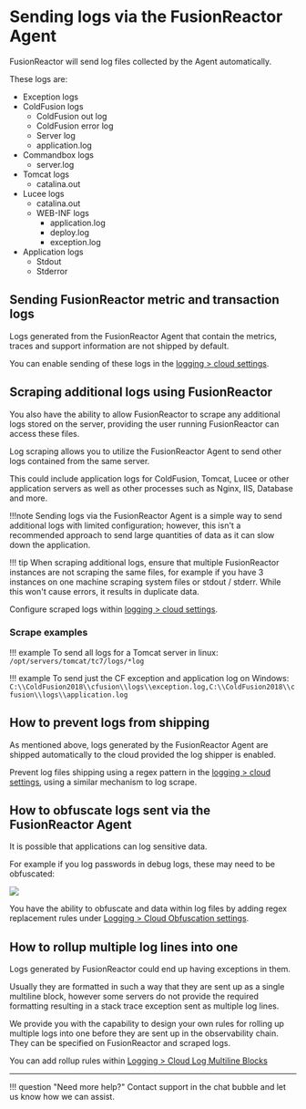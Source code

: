 # Sending logs via the FusionReactor Agent
FusionReactor will send log files collected by the Agent automatically.

These logs are:

- Exception logs
- ColdFusion logs
    - ColdFusion out log
    - ColdFusion error log
    - Server log
    - application.log
- Commandbox logs
    - server.log
- Tomcat logs
    - catalina.out
- Lucee logs
  - catalina.out
  - WEB-INF logs
    - application.log
    - deploy.log
    - exception.log
- Application logs
    - Stdout
    - Stderror

## Sending FusionReactor metric and transaction logs
Logs generated from the FusionReactor Agent that contain the metrics, traces and support information are not shipped by default.

You can enable sending of these logs in the [logging > cloud settings](/frdocs/Data-insights/Features/Logs/Cloud-Settings/#log-shipping).

## Scraping additional logs using FusionReactor

You also have the ability to allow FusionReactor to scrape any additional logs stored on the server, providing the user running FusionReactor can access these files.

Log scraping allows you to utilize the FusionReactor Agent to send other logs contained from the same server.

This could include application logs for ColdFusion, Tomcat, Lucee or other application servers as well as other processes such as Nginx, IIS, Database and more.

!!!note
    Sending logs via the FusionReactor Agent is a simple way to send additional logs with limited configuration; however, this isn't a recommended approach to send large quantities of data as it can slow down the application.

!!! tip 
    When scraping additional logs, ensure that multiple FusionReactor instances are not scraping the same files, for example if you have 3 instances on one machine scraping system files or stdout / stderr. While this won't cause errors, it results in duplicate data.

Configure scraped logs within [logging > cloud settings](/frdocs/Data-insights/Features/Logs/Cloud-Settings/#log-scraping).

### Scrape examples

!!! example
    To send all logs for a Tomcat server in linux:
    ````/opt/servers/tomcat/tc7/logs/*log````

!!! example
    To send just the CF exception and application log on Windows:
    ````C:\\ColdFusion2018\\cfusion\\logs\\exception.log,C:\\ColdFusion2018\\cfusion\\logs\\application.log````

## How to prevent logs from shipping

As mentioned above, logs generated by the FusionReactor Agent are shipped automatically to the cloud provided the log shipper is enabled.

Prevent log files shipping using a regex pattern in the [logging > cloud settings](/frdocs/Data-insights/Features/Logs/Cloud-Settings/#log-exclusion), using a similar mechanism to log scrape.

## How to obfuscate logs sent via the FusionReactor Agent

It is possible that applications can log sensitive data.

For example if you log passwords in debug logs, these may need to be obfuscated:

![](/frdocs/Monitor-your-data/Log-monitoring/images/obfuscation.png)

You have the ability to obfuscate and data within log files by adding regex replacement rules under [Logging > Cloud Obfuscation settings](/frdocs/Data-insights/Features/Logs/Cloud-Log-Obfuscation-Rules/).

## How to rollup multiple log lines into one

Logs generated by FusionReactor could end up having exceptions in them.

Usually they are formatted in such a way that they are sent up as a single multiline block, however some servers do not provide the required formatting resulting in a stack trace exception sent as multiple log lines.

We provide you with the capability to design your own rules for rolling up multiple logs into one before they are sent up in the observability chain. They can be specified on FusionReactor and scraped logs.

You can add rollup rules within [Logging > Cloud Log Multiline Blocks](/frdocs/Data-insights/Features/Logs/Cloud-Log-MultiLine-Blocks/)

___

!!! question "Need more help?"
    Contact support in the chat bubble and let us know how we can assist.
